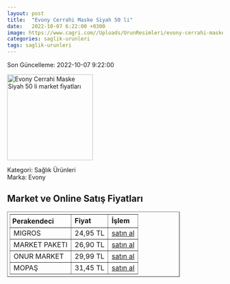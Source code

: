 ```yaml
---
layout: post
title:  "Evony Cerrahi Maske Siyah 50 li"
date:   2022-10-07 6:22:00 +0300
image: https://www.cagri.com//Uploads/UrunResimleri/evony-cerrahi-maske-siyah-50-li-624-6c.jpg
categories: saglik-urunleri
tags: saglik-urunleri
---
```


Son Güncelleme: 2022-10-07 9:22:00

<img src="https://www.cagri.com//Uploads/UrunResimleri/evony-cerrahi-maske-siyah-50-li-624-6c.jpg" width="200" alt="Evony Cerrahi Maske Siyah 50 li market fiyatları" />

Kategori: Sağlık Ürünleri
<br />
Marka: Evony

<h2>Market ve Online Satış Fiyatları</h2>

<table border="1" style="padding: 5px;width:80%;">
  <tr>
    <td style="padding: 5px;"><strong>Perakendeci</strong></td>
    <td><strong>Fiyat</strong></td>
    <td><strong>İşlem</strong></td>
  </tr>
  <tr>
              <td title="Migros">MIGROS</td>
              <td>24,95 TL</td>
              <td><a title="Migros" target="_blank" href="https://www.migros.com.tr/evony-3-katli-cerrahi-siyah-maske-50li-p-1e22e6b">satın al</a></td>
            </tr><tr>
              <td title="Market Paketi">MARKET PAKETI</td>
              <td>26,90 TL</td>
              <td><a title="Market Paketi" target="_blank" href="https://www.marketpaketi.com.tr/evony-cerrahi-maske-yumusak-lastikli-50-adet-3-katli-p-550983">satın al</a></td>
            </tr><tr>
              <td title="Onur Market">ONUR MARKET</td>
              <td>29,99 TL</td>
              <td><a title="Onur Market" target="_blank" href="https://www.onurmarket.com/-evony-cerrahi-maske-cocuk-kids-50-li--69105">satın al</a></td>
            </tr><tr>
              <td title="Mopaş">MOPAŞ</td>
              <td>31,45 TL</td>
              <td><a title="Mopaş" target="_blank" href="https://www.mopas.com.tr/evony-cerrahi-maske-siyah-50li/p/858965">satın al</a></td>
            </tr>
</table>
